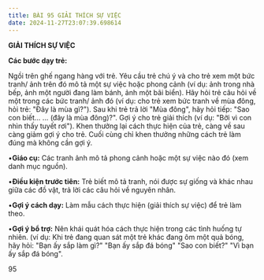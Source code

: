 ```yaml
---
title: BÀI 95 GIẢI THÍCH SỰ VIỆC
date: 2024-11-27T23:07:39.698614
---
```


**GIẢI THÍCH SỰ VIỆC**

**Các bước dạy trẻ:**

Ngồi trên ghế ngang hàng với trẻ. Yêu cầu trẻ chú ý và cho trẻ xem một
bức tranh/ ảnh trên đó mô tả một sự việc hoặc phong cảnh (ví dụ: ảnh
trong nhà bếp, ảnh một người đang làm bánh, ảnh một bãi biển). Hãy hỏi
trẻ câu hỏi về một trong các bức tranh/ ảnh đó (ví dụ: cho trẻ xem bức
tranh về mùa đông, hỏi trẻ: "Đây là mùa gì?"). Sau khi trẻ trả lời
"Mùa đông", hãy hỏi tiếp: "Sao con biết... ... (đây là mùa đông)?".
Gợi ý cho trẻ giải thích (ví dụ: "Bởi vì con nhìn thấy tuyết rơi").
Khen thưởng lại cách thực hiện của trẻ, càng về sau càng giảm gợi ý
cho trẻ. Cuối cùng chỉ khen thưởng những cách trẻ làm đúng mà không
cần gợi ý.

•**Giáo cụ:** Các tranh ảnh mô tả phong cảnh hoặc một sự việc nào đó
(xem danh mục nguồn).

•**Điều kiện trước tiên:** Trẻ biết mô tả tranh, nói được sự giống và
khác nhau giữa các đồ vật, trả lời các câu hỏi về nguyên nhân.

•**Gợi ý cách dạy:** Làm mẫu cách thực hiện (giải thích sự việc) để
trẻ làm theo.

•**Gợi ý bổ trợ:** Nên khái quát hóa cách thực hiện trong các tình
huống tự nhiên. (ví dụ: Khi trẻ đang quan sát một trẻ khác đang ôm một
quả bóng, hãy hỏi: "Bạn ấy sắp làm gì?" "Bạn ấy sắp đá bóng" "Sao con
biết?" "Vì bạn ấy sắp đá bóng".

95

